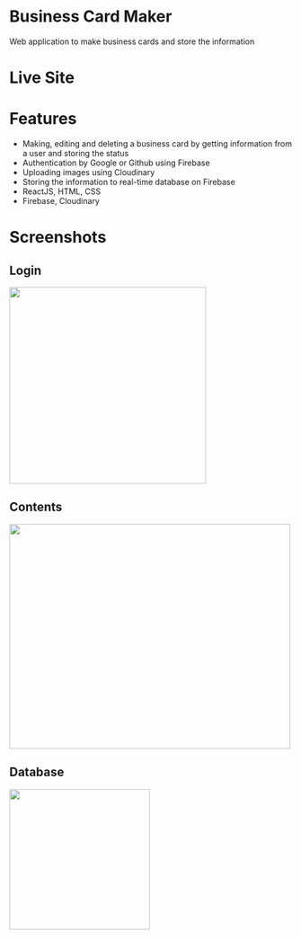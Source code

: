 # Business Card Maker
Web application to make business cards and store the information 

# Live Site

# Features
- Making, editing and deleting a business card by getting information from a user and storing the status
- Authentication by Google or Github using Firebase
- Uploading images using Cloudinary
- Storing the information to real-time database on Firebase
- ReactJS, HTML, CSS
- Firebase, Cloudinary

# Screenshots 
## Login
<img width="350" height="350" src="https://user-images.githubusercontent.com/18034418/159080870-b8e76fa0-61eb-4dfd-a69a-c192dc26acbc.png" />

## Contents
<img width="500" height="400" src="https://user-images.githubusercontent.com/18034418/159081073-ac3c5384-b277-450f-8504-93858d22efd2.png" />

## Database
<img width="250" height="250" src="https://user-images.githubusercontent.com/18034418/159081230-71a3e645-669b-4031-9ca1-cff84ae51d93.png" />
